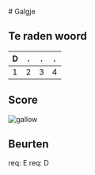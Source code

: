 \# Galgje

## Te raden woord

|D|.|.|.|
|-|-|-|-|
|1|2|3|4|

## Score
![gallow](./images/2.png)

## Beurten
req: E
req: D


